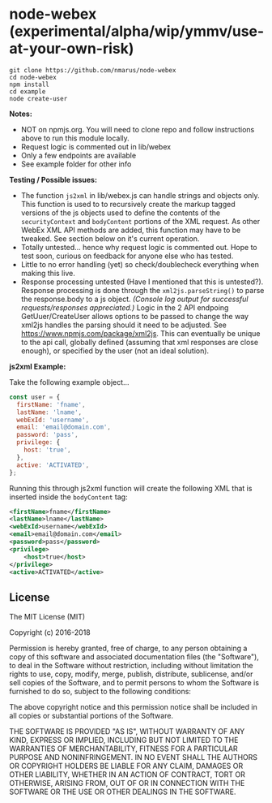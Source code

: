 # node-webex (experimental/alpha/wip/ymmv/use-at-your-own-risk)

```
git clone https://github.com/nmarus/node-webex
cd node-webex
npm install
cd example
node create-user
```

**Notes:**

* NOT on npmjs.org. You will need to clone repo and follow instructions above to run this module locally.
* Request logic is commented out in lib/webex
* Only a few endpoints are available
* See example folder for other info

**Testing / Possible issues:**

* The function `js2xml` in lib/webex.js can handle strings and objects only. This function is used to to recursively create the markup tagged versions of the js objects used to define the contents of the `securityContext` and `bodyContent` portions of the XML request. As other WebEx XML API methods are added, this function may have to be tweaked. See section below on it's current operation.
* Totally untested... hence why request logic is commented out. Hope to test soon, curious on feedback for anyone else who has tested.
* Little to no error handling (yet) so check/doublecheck everything when making this live.
* Response processing untested (Have I mentioned that this is untested?). Response processing is done through the `xml2js.parseString()` to parse the response.body to a js object. *(Console log output for successful requests/responses appreciated.)* Logic in the 2 API endpoing GetUuer/CreateUser allows options to be passed to change the way xml2js handles the parsing should it need to be adjusted. See https://www.npmjs.com/package/xml2js. This can eventually be unique to the api call, globally defined (assuming that xml responses are close enough), or specified by the user (not an ideal solution).

**js2xml Example:**

Take the following example object...

```javascript
const user = {
  firstName: 'fname',
  lastName: 'lname',
  webExId: 'username',
  email: 'email@domain.com',
  password: 'pass',
  privilege: {
    host: 'true',
  },
  active: 'ACTIVATED',
};
```

Running this through js2xml function will create the following XML that is inserted inside the `bodyContent` tag:

```xml
<firstName>fname</firstName>
<lastName>lname</lastName>
<webExId>username</webExId>
<email>email@domain.com</email>
<password>pass</password>
<privilege>
    <host>true</host>
</privilege>
<active>ACTIVATED</active>
```


## License

The MIT License (MIT)

Copyright (c) 2016-2018

Permission is hereby granted, free of charge, to any person obtaining a copy
of this software and associated documentation files (the "Software"), to deal
in the Software without restriction, including without limitation the rights
to use, copy, modify, merge, publish, distribute, sublicense, and/or sell
copies of the Software, and to permit persons to whom the Software is
furnished to do so, subject to the following conditions:

The above copyright notice and this permission notice shall be included in
all copies or substantial portions of the Software.

THE SOFTWARE IS PROVIDED "AS IS", WITHOUT WARRANTY OF ANY KIND, EXPRESS OR
IMPLIED, INCLUDING BUT NOT LIMITED TO THE WARRANTIES OF MERCHANTABILITY,
FITNESS FOR A PARTICULAR PURPOSE AND NONINFRINGEMENT. IN NO EVENT SHALL THE
AUTHORS OR COPYRIGHT HOLDERS BE LIABLE FOR ANY CLAIM, DAMAGES OR OTHER
LIABILITY, WHETHER IN AN ACTION OF CONTRACT, TORT OR OTHERWISE, ARISING FROM,
OUT OF OR IN CONNECTION WITH THE SOFTWARE OR THE USE OR OTHER DEALINGS IN
THE SOFTWARE.
